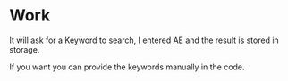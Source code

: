 # Work

It will ask for a Keyword to search, I entered AE and the result is stored in storage.

If you want you can provide the keywords manually in the code.
